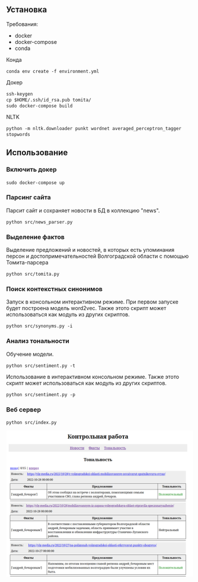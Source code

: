 ## Установка

Требования:
- docker
- docker-compose
- conda

Конда
```
conda env create -f environment.yml
```

Докер
```
ssh-keygen
cp $HOME/.ssh/id_rsa.pub tomita/
sudo docker-compose build
```

NLTK
```
python -m nltk.downloader punkt wordnet averaged_perceptron_tagger stopwords
```

## Использование

### Включить докер
```
sudo docker-compose up
```

### Парсинг сайта
Парсит сайт и сохраняет новости в БД в коллекцию "news".
```
python src/news_parser.py
```

### Выделение фактов
Выделение предложений и новостей, в которых есть упоминания персон и достопримечательностей Волгоградской области с помощью Томита-парсера
```
python src/tomita.py
```

### Поиск контекстных синонимов
Запуск в консольном интерактивном режиме. При первом запуске будет построена модель word2vec. Также этото скрипт может использоваться как модуль из других скриптов.
```
python src/synonyms.py -i
```

### Анализ тональности
Обучение модели.
```
python src/sentiment.py -t

```

Использование в интерактивном консольном режиме. Также этото скрипт может использоваться как модуль из других скриптов.
```
python src/sentiment.py -p
```

### Веб сервер
```
python src/index.py
```

![](./img.png)
